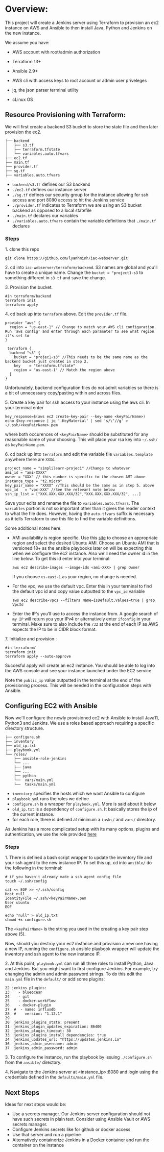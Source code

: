 # Overview:

This project will create a Jenkins server using Terraform to provision an ec2 instance on AWS and Ansible to then install Java, Python and Jenkins on the new instance.

We assume you have:
    
* AWS account with root/admin authorization

*  Terraform 13+

* Ansible 2.9+

* AWS cli with access keys to root account or admin user priveleges

* jq, the json parser terminal utility

* cLinux OS

## Resource Provisioning with Terraform:

We will first create a backend S3 bucket to store the state file and then later provision the ec2.

```
├── backend
│   ├── s3.tf
│   ├── terraform.tfstate
│   └── variables.auto.tfvars
├── ec2.tf
├── main.tf
├── provider.tf
├── sg.tf
├── variables.auto.tfvars
```
* `backend/s3.tf` defines our S3 backend
*  `./ec2.tf` defines our instance server
*   `./sg.tf` defines our security group for the instance allowing for ssh access and port 8080 access to hit the Jenkins service
*   `./provider.tf` indicates to Terraform we are using an S3 bucket backend as opposed to a local statefile
*    `./main.tf` declares our variables
*    `./variables.auto.tfvars` contain the variable definitions that `./main.tf` declares

### Steps

1\. clone this repo
```
git clone https://github.com/lyanhminh/iac-webserver.git
```
2\. cd into `iac-webserver/terraform/backend`. S3 names are global and you'll have to create a unique name. Change the `bucket = "project1-s3` to something different in `s3.tf` and save the change.

3\. Provision the bucket.
```
#in terraform/backend
terraform init
terraform apply
```

4\. cd back up into `terraform` above. Edit the `provider.tf` file.
```
provider "aws" {
  region = "us-east-1" // Change to match your AWS cli configuration. Run 'aws config' and enter through each parameter to see what region it's set to
}

 terraform {
  backend "s3" {
    bucket = "projec1-s3" //This needs to be the same name as the backend bucket just created in step 2.
    key    = "terraform.tfstate"
    region = "us-east-1" // Match the region above
  }
}
```
Unfortunately, backend configuration files do not admit variables so there is a bit of unnecessary copy/pasting within and across files.

5\. Create a key pair for ssh access to your instance using the aws cli. In your terminal enter
```
key_response=$(aws ec2 create-key-pair --key-name <keyPairName>)
echo $key-response | jq '.KeyMaterial' | sed 's/\"//g' > ~/.ssh/<keyPairName>.pem
```
where both occurences of `<keyPairName>` should be substituted for any reasonable name of your choosing. This will place your rsa key into `~/.ssh/` as `keyPairName.pem`.

6\. cd back up into `terraform` and edit the variable file `variables.template` anywhere there are `XXX`s.
```
project_name = "simplilearn-projec1" //Change to whatever
ami_id = "ami-XXXX"
owner = "XXX" // this number is specific to the chosen AMI above
instance_type = "t2.micro"
key_pair_name = "XXXX" //This should be the same as in step 5. above
vpc_id   = "vpc-XXX" //See the relevant note below
ssh_ip_list = ["XXX.XXX.XXX.XXX/32","XXX.XXX.XXX.XXX/32", ...]
```

Save your edits and rename the file to `variables.auto.tfvars`. The `variables` portion is not so important other than it gives the reader context to what the file does. However, having the `auto.tfvars` suffix is necessary as it tells Terraform to use this file to find the variable definitions.

Some additional notes here:

* AMI availability is region specific. Use this [site](https://cloud-images.ubuntu.com/locator/ec2/) to choose an appropriate region and select the desired Ubuntu AMI. Choose an Ubuntu AMI that is versioned 18+ as the ansible playbooks later on will be expecting this when we configure the ec2 instance. Also we'll need the owner id in the line below. To get this id enter into your terminal: 

      aws ec2 describe-images --image-ids <ami-XXX> | grep Owner
  If you choose `us-east-1` as your region, no change is needed.

* For the vpc, we use the default vpc. Enter this in your terminal to find the default vpc id and copy value outputted to the `vpc_id` variable 

      aws ec2 describe-vpcs --filters Name=isDefault,Values=true | grep VpcId

* Enter the IP's you'll use to access the instance from. A google search of `my IP` will return you your IPv4 or alternatively enter `ifconfig` in your terminal. Make sure to also include the `/32` at the end of each IP as AWS expects the IP to be in CIDR block format.

7\. Initialize and provision :
```
#in terraform/
terraform init
terraform apply --auto-approve
```

Succesful apply will create an ec2 instance. You should be able to log into the AWS console and see your instance launched under the EC2 service.

Note the `public_ip` value outputted in the terminal at the end of the provisioning process. This will be needed in the configuration steps with Ansible. 

## Configuring EC2 with Ansible

Now we'll configure the newly provisioned ec2 with Ansible to install Java11, Python3 and Jenkins. We use a roles based approach requiring a specific directory structure. 

```
├── configure.sh
├── inventory
├── old_ip.txt
├── playbook.yml
└── roles/
    ├── ansible-role-jenkins
    └── ...
    ├── java
    └── ...
    ├── python
    └──  vars/main.yml
    └──  tasks/main.yml
```
* `inventory` specifies the hosts which we want Ansible to configure
*  `playbook.yml` runs the roles we define
*  `configure.sh` is a wrapper for `playbook.yml`. More is said about it below
*  `old_ip.txt` is a dependency of `configure.sh`. It basically stores the ip of the current instance.
*  for each role, there is defined at minimum a `tasks/` and `vars/` directory. 

As Jenkins has a more complicated setup with its many options, plugins and authentication, we use the role provided [here](https://github.com/geerlingguy/ansible-role-jenkins/tree/master/tasks)

### Steps

1\. There is defined a bash script wrapper to update the inventory file and your ssh agent to the new instance IP. To set this up, cd into `ansible/` do the following in the terminal:

```
# if you haven't already made a ssh agent config file
touch ~/.ssh/config

cat << EOF >> ~/.ssh/config
Host null
IdentityFile ~/.ssh/<keyPairName>.pem
User ubuntu
EOF

echo "null" > old_ip.txt
chmod +x configure.sh
```
The `<keyPairName>` is the string you used in the creating a key pair step above (5).


Now, should you destroy your ec2 instance and provision a new one having a new IP, running the `configure.sh` ansible playbook wrapper will update the inventory and ssh agent to the new instance IP.

2\. At this point, `playbook.yml` can run all three roles to install Python, Java and Jenkins. But you might want to first configure Jenkins. For example, try changing the admin and admin password strings. To do this edit the `main.yml` file in the `default/` or add some plugins:
```
22 jenkins_plugins: 
23	  - blueocean
24	  - git
25	  - docker-workflow
26	  - docker-plugin
27	#  - name: influxdb
28	#    version: "1.12.1"
29	
30	jenkins_plugins_state: present
31	jenkins_plugin_updates_expiration: 86400
32	jenkins_plugin_timeout: 30
33	jenkins_plugins_install_dependencies: true
34	jenkins_updates_url: "https://updates.jenkins.io"
36	jenkins_admin_username: admin
37	jenkins_admin_password: admin
```

3\. To configure the instance, run the playbook by issuing `./configure.sh` from the `ansible/` directory.

4\. Navigate to the Jenkins server at <instance_ip>:8080 and login using the credentials defined in the `defaults/main.yml` file.

## Next Steps

Ideas for next steps would be:

* Use a secrets manager. Our Jenkins server configuration should not have such secrets in plain text. Consider using Ansible Vault or AWS secrets manager.
* Configure Jenkins secrets like for github or docker access
* Use that server and run a pipeline
* Alternatively containerize Jenkins in a Docker container and run the container on the instance

